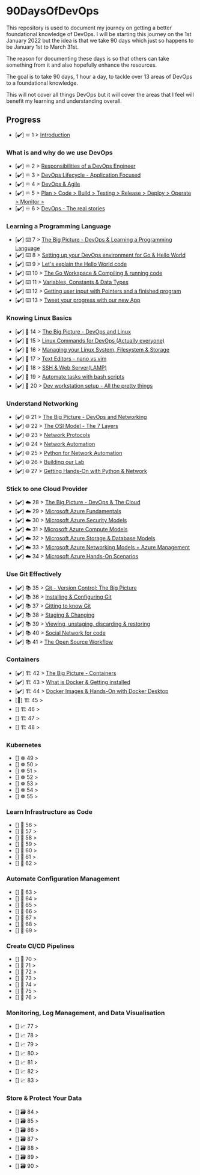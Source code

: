 # 90DaysOfDevOps

This repository is used to document my journey on getting a better foundational knowledge of DevOps. I will be starting this journey on the 1st January 2022 but the idea is that we take 90 days which just so happens to be January 1st to March 31st. 

The reason for documenting these days is so that others can take something from it and also hopefully enhance the resources. 

The goal is to take 90 days, 1 hour a day, to tackle over 13 areas of DevOps to a foundational knowledge. 

This will not cover all things DevOps but it will cover the areas that I feel will benefit my learning and understanding overall. 

## Progress 

- [✔️] ♾️ 1 > [Introduction](Days/day01.md)

### What is and why do we use DevOps

- [✔️] ♾️ 2 > [Responsibilities of a DevOps Engineer](Days/day02.md)
- [✔️] ♾️ 3 > [DevOps Lifecycle - Application Focused](Days/day03.md)
- [✔️] ♾️ 4 > [DevOps & Agile](Days/day04.md)
- [✔️] ♾️ 5 > [Plan > Code > Build > Testing > Release > Deploy > Operate > Monitor >](Days/day05.md)
- [✔️] ♾️ 6 > [DevOps - The real stories](Days/day06.md)

### Learning a Programming Language

- [✔️] ⌨️ 7 > [The Big Picture - DevOps & Learning a Programming Language](Days/day07.md)
- [✔️] ⌨️ 8 > [Setting up your DevOps environment for Go & Hello World](Days/day08.md)
- [✔️] ⌨️ 9 > [Let's explain the Hello World code](Days/day09.md)
- [✔️] ⌨️ 10 > [The Go Workspace & Compiling & running code](Days/day10.md)
- [✔️] ⌨️ 11 > [Variables, Constants & Data Types](Days/day11.md)
- [✔️] ⌨️ 12 > [Getting user input with Pointers and a finished program](Days/day12.md)
- [✔️] ⌨️ 13 > [Tweet your progress with our new App](Days/day13.md)

### Knowing Linux Basics

- [✔️] 🐧 14 > [The Big Picture - DevOps and Linux](Days/day14.md)
- [✔️] 🐧 15 > [Linux Commands for DevOps (Actually everyone)](Days/day15.md)
- [✔️] 🐧 16 > [Managing your Linux System, Filesystem & Storage](Days/day16.md)
- [✔️] 🐧 17 > [Text Editors - nano vs vim](Days/day17.md)
- [✔️] 🐧 18 > [SSH & Web Server(LAMP)](Days/day18.md)
- [✔️] 🐧 19 > [Automate tasks with bash scripts](Days/day19.md)
- [✔️] 🐧 20 > [Dev workstation setup - All the pretty things](Days/day20.md)

### Understand Networking

- [✔️] 🌐 21 > [The Big Picture - DevOps and Networking](Days/day21.md)
- [✔️] 🌐 22 > [The OSI Model - The 7 Layers](Days/day22.md)
- [✔️] 🌐 23 > [Network Protocols](Days/day23.md)
- [✔️] 🌐 24 > [Network Automation](Days/day24.md)
- [✔️] 🌐 25 > [Python for Network Automation](Days/day25.md)
- [✔️] 🌐 26 > [Building our Lab](Days/day26.md)
- [✔️] 🌐 27 > [Getting Hands-On with Python & Network](Days/day27.md)

### Stick to one Cloud Provider

- [✔️] ☁️ 28 > [The Big Picture - DevOps & The Cloud](Days/day28.md)
- [✔️] ☁️ 29 > [Microsoft Azure Fundamentals](Days/day29.md)
- [✔️] ☁️ 30 > [Microsoft Azure Security Models](Days/day30.md)
- [✔️] ☁️ 31 > [Microsoft Azure Compute Models](Days/day31.md)
- [✔️] ☁️ 32 > [Microsoft Azure Storage & Database Models](Days/day32.md)
- [✔️] ☁️ 33 > [Microsoft Azure Networking Models + Azure Management](Days/day33.md)
- [✔️] ☁️ 34 > [Microsoft Azure Hands-On Scenarios](Days/day34.md)

### Use Git Effectively

- [✔️] 📚 35 > [Git - Version Control: The Big Picture](Days/day35.md)
- [✔️] 📚 36 > [Installing & Configuring Git](Days/day36.md)
- [✔️] 📚 37 > [Gitting to know Git](Days/day37.md)
- [✔️] 📚 38 > [Staging & Changing](Days/day38.md)
- [✔️] 📚 39 > [Viewing, unstaging, discarding & restoring](Days/day39.md)
- [✔️] 📚 40 > [Social Network for code](Days/day40.md)
- [✔️] 📚 41 > [The Open Source Workflow](Days/day41.md)

### Containers 

- [✔️] 🏗️ 42 > [The Big Picture - Containers](Days/day42.md)
- [✔️] 🏗️ 43 > [What is Docker & Getting installed](Days/day43.md)
- [✔️] 🏗️ 44 > [Docker Images & Hands-On with Docker Desktop](Days/day44.md)
- [🚧] 🏗️ 45 > [](Days/day45.md)
- [] 🏗️ 46 > [](Days/day46.md)
- [] 🏗️ 47 > [](Days/day47.md)
- [] 🏗️ 48 > [](Days/day48.md)

### Kubernetes

- [] ☸ 49 > [](Days/day49.md)
- [] ☸ 50 > [](Days/day50.md)
- [] ☸ 51 > [](Days/day51.md)
- [] ☸ 52 > [](Days/day52.md)
- [] ☸ 53 > [](Days/day53.md)
- [] ☸ 54 > [](Days/day54.md)
- [] ☸ 55 > [](Days/day55.md)

### Learn Infrastructure as Code

- [] 🤖 56 > [](Days/day56.md)
- [] 🤖 57 > [](Days/day57.md)
- [] 🤖 58 > [](Days/day58.md)
- [] 🤖 59 > [](Days/day59.md)
- [] 🤖 60 > [](Days/day60.md)
- [] 🤖 61 > [](Days/day61.md)
- [] 🤖 62 > [](Days/day62.md)

### Automate Configuration Management

- [] 📜 63 > [](Days/day63.md)
- [] 📜 64 > [](Days/day64.md)
- [] 📜 65 > [](Days/day65.md)
- [] 📜 66 > [](Days/day66.md)
- [] 📜 67 > [](Days/day67.md)
- [] 📜 68 > [](Days/day68.md)
- [] 📜 69 > [](Days/day69.md)

### Create CI/CD Pipelines 

- [] 🔄 70 > [](Days/day70.md)
- [] 🔄 71 > [](Days/day71.md)
- [] 🔄 72 > [](Days/day72.md)
- [] 🔄 73 > [](Days/day73.md)
- [] 🔄 74 > [](Days/day74.md)
- [] 🔄 75 > [](Days/day75.md)
- [] 🔄 76 > [](Days/day76.md)

### Monitoring, Log Management, and Data Visualisation

- [] 📈 77 > [](Days/day77.md)
- [] 📈 78 > [](Days/day78.md)
- [] 📈 79 > [](Days/day79.md)
- [] 📈 80 > [](Days/day80.md)
- [] 📈 81 > [](Days/day81.md)
- [] 📈 82 > [](Days/day82.md)
- [] 📈 83 > [](Days/day83.md)

### Store & Protect Your Data

- [] 🗃️ 84 > [](Days/day84.md)
- [] 🗃️ 85 > [](Days/day85.md)
- [] 🗃️ 86 > [](Days/day86.md)
- [] 🗃️ 87 > [](Days/day87.md)
- [] 🗃️ 88 > [](Days/day88.md)
- [] 🗃️ 89 > [](Days/day89.md)
- [] 🗃️ 90 > [](Days/day90.md)
